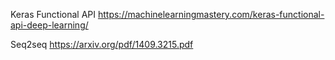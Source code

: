 Keras Functional API
https://machinelearningmastery.com/keras-functional-api-deep-learning/


Seq2seq
https://arxiv.org/pdf/1409.3215.pdf
